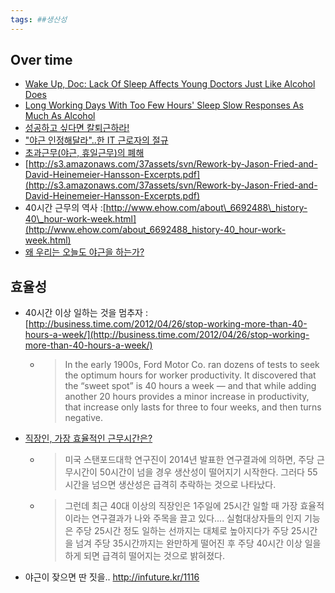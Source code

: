 ```yaml
---
tags: ##생산성 
---
```


## Over time
- [Wake Up, Doc: Lack Of Sleep Affects Young Doctors Just Like Alcohol Does](http://www.sciencedaily.com/releases/2005/09/050908083948.htm)
- [Long Working Days With Too Few Hours' Sleep Slow Responses As Much As Alcohol](http://www.sciencedaily.com/releases/2000/09/000919080457.htm)
- [성공하고 싶다면 칼퇴근하라!](http://issue.media.daum.net/society/0819_Working/view.html?issueid=3459&newsid=20091128084304260&cp=moneytoday)
- ["야근 인정해달라"..한 IT 근로자의 절규](http://news.naver.com/main/read.nhn?mode=LSD&mid=sec&sid1=102&oid=001&aid=0003153733 "http://news.naver.com/main/read.nhn?mode=LSD&mid=sec&sid1=102&oid=001&aid=0003153733")
- [초과근무(야근, 휴일근무)의 폐해](http://bobbyryu.blogspot.com/2010/04/blog-post.html)
- [http://s3.amazonaws.com/37assets/svn/Rework-by-Jason-Fried-and-David-Heinemeier-Hansson-Excerpts.pdf](http://s3.amazonaws.com/37assets/svn/Rework-by-Jason-Fried-and-David-Heinemeier-Hansson-Excerpts.pdf)
- 40시간 근무의 역사 :[http://www.ehow.com/about\_6692488\_history-40\_hour-work-week.html](http://www.ehow.com/about_6692488_history-40_hour-work-week.html)
- [왜 우리는 오늘도 야근을 하는가?](http://goodhyun.com/1059)

## 효율성
- 40시간 이상 일하는 것을 멈추자 : [http://business.time.com/2012/04/26/stop-working-more-than-40-hours-a-week/](http://business.time.com/2012/04/26/stop-working-more-than-40-hours-a-week/)
    - > In the early 1900s, Ford Motor Co. ran dozens of tests to seek the optimum hours for worker productivity. It discovered that the “sweet spot” is 40 hours a week — and that while adding another 20 hours provides a minor increase in productivity, that increase only lasts for three to four weeks, and then turns negative.
- [직장인, 가장 효율적인 근무시간은?](http://www.sciencetimes.co.kr/?news=%EC%A7%81%EC%9E%A5%EC%9D%B8-%EA%B0%80%EC%9E%A5-%ED%9A%A8%EC%9C%A8%EC%A0%81%EC%9D%B8-%EA%B7%BC%EB%AC%B4%EC%8B%9C%EA%B0%84%EC%9D%80)
    - > 미국 스탠포드대학 연구진이 2014년 발표한 연구결과에 의하면, 주당 근무시간이 50시간이 넘을 경우 생산성이 떨어지기 시작한다. 그러다 55시간을 넘으면 생산성은 급격히 추락하는 것으로 나타났다.
    - > 그런데 최근 40대 이상의 직장인은 1주일에 25시간 일할 때 가장 효율적이라는 연구결과가 나와 주목을 끌고 있다.... 실험대상자들의 인지 기능은 주당 25시간 정도 일하는 선까지는 대체로 높아지다가 주당 25시간을 넘겨 주당 35시간까지는 완만하게 떨어진 후 주당 40시간 이상 일을 하게 되면 급격히 떨어지는 것으로 밝혀졌다.
- 야근이 잦으면 딴 짓을.. http://infuture.kr/1116

